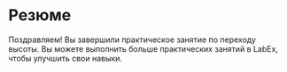 # Резюме

Поздравляем! Вы завершили практическое занятие по переходу высоты. Вы можете выполнить больше практических занятий в LabEx, чтобы улучшить свои навыки.

